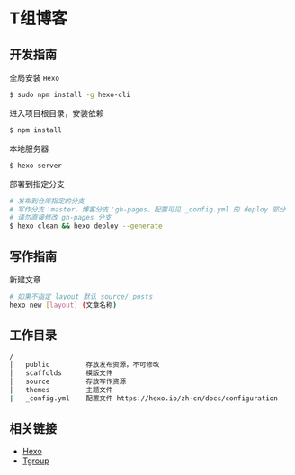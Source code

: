# T组博客

## 开发指南

全局安装 `Hexo`

```bash
$ sudo npm install -g hexo-cli
```

进入项目根目录，安装依赖

```bash
$ npm install
```

本地服务器

```bash
$ hexo server
```

部署到指定分支

```bash
# 发布到仓库指定的分支
# 写作分支：master，博客分支：gh-pages，配置可见 _config.yml 的 deploy 部分
# 请勿直接修改 gh-pages 分支
$ hexo clean && hexo deploy --generate
```

## 写作指南

新建文章

```bash
# 如果不指定 layout 默认 source/_posts
hexo new [layout] (文章名称)
```

## 工作目录

```bash
/
│   public         存放发布资源，不可修改
│   scaffolds      模版文件
│   source         存放写作资源
│   themes         主题文件
|   _config.yml    配置文件 https://hexo.io/zh-cn/docs/configuration
```

## 相关链接

- [Hexo](https://hexo.io/zh-cn/)
- [Tgroup](https://topproio.github.io/tgroup/)
